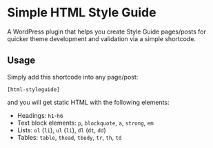 # Simple HTML Style Guide
A WordPress plugin that helps you create Style Guide pages/posts for quicker theme development and validation via a simple shortcode.

## Usage
Simply add this shortcode into any page/post:

    [html-styleguide]

and you will get static HTML with the following elements:

* Headings: `h1`-`h6`
* Text block elements: `p`, `blockquote`, `a`, `strong`, `em`
* Lists: `ol` (`li`), `ul` (`li`), `dl` (`dt`, `dd`)
* Tables: `table`, `thead`, `tbody`, `tr`, `th`, `td`
